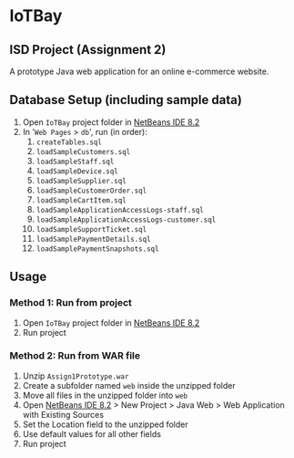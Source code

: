 # IoTBay
## ISD Project (Assignment 2)
A prototype Java web application for an online e-commerce website.

## Database Setup (including sample data)
1. Open `IoTBay` project folder in [NetBeans IDE 8.2](https://netbeans.org/downloads/8.2/rc/)
2. In '`Web Pages` > `db`', run (in order):
    1. `createTables.sql`
    2. `loadSampleCustomers.sql`
    3. `loadSampleStaff.sql`
    4. `loadSampleDevice.sql`
    5. `loadSampleSupplier.sql`
    6. `loadSampleCustomerOrder.sql`
    7. `loadSampleCartItem.sql`
    8. `loadSampleApplicationAccessLogs-staff.sql`
    9. `loadSampleApplicationAccessLogs-customer.sql`
    10. `loadSampleSupportTicket.sql`
    11. `loadSamplePaymentDetails.sql`
    12. `loadSamplePaymentSnapshots.sql`

## Usage

### Method 1: Run from project

1. Open `IoTBay` project folder in [NetBeans IDE 8.2](https://netbeans.org/downloads/8.2/rc/)
2. Run project

### Method 2: Run from WAR file

1. Unzip `Assign1Prototype.war`
2. Create a subfolder named `web` inside the unzipped folder
3. Move all files in the unzipped folder into `web`
4. Open [NetBeans IDE 8.2](https://netbeans.org/downloads/8.2/rc/) > New Project > Java Web > Web Application with Existing Sources
5. Set the Location field to the unzipped folder
6. Use default values for all other fields
7. Run project
